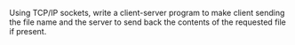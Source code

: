 Using TCP/IP sockets, write a client-server program to make client sending the file name and the server to send back the contents of the requested file if present. 
